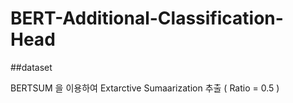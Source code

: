 # BERT-Additional-Classification-Head


##dataset 

BERTSUM 을 이용하여 Extarctive Sumaarization 추출 ( Ratio = 0.5 ) 
